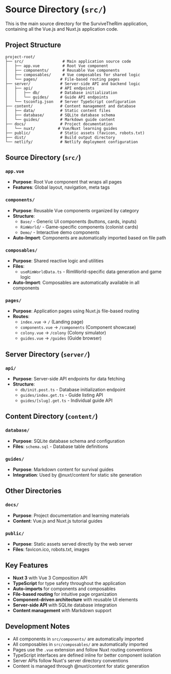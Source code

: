 # Source Directory (`src/`)

This is the main source directory for the SurviveTheRim application, containing all the Vue.js and Nuxt.js application code.

## Project Structure

```
project-root/
├── src/                 # Main application source code
│   ├── app.vue          # Root Vue component
│   ├── components/      # Reusable Vue components
│   ├── composables/     # Vue composables for shared logic
│   └── pages/          # File-based routing pages
├── server/             # Server-side API and backend logic
│   ├── api/            # API endpoints
│   │   ├── db/         # Database initialization
│   │   └── guides/     # Guide API endpoints
│   └── tsconfig.json   # Server TypeScript configuration
├── content/            # Content management and database
│   ├── data/           # Static content files
│   ├── database/       # SQLite database schema
│   └── guides/         # Markdown guide content
├── docs/               # Project documentation
│   └── nuxt/          # Vue/Nuxt learning guides
├── public/             # Static assets (favicon, robots.txt)
├── dist/               # Build output directory
└── netlify/            # Netlify deployment configuration
```

## Source Directory (`src/`)

### `app.vue`

- **Purpose**: Root Vue component that wraps all pages
- **Features**: Global layout, navigation, meta tags

### `components/`

- **Purpose**: Reusable Vue components organized by category
- **Structure**:
  - `Base/` - Generic UI components (buttons, cards, inputs)
  - `RimWorld/` - Game-specific components (colonist cards)
  - `Demo/` - Interactive demo components
- **Auto-Import**: Components are automatically imported based on file path

### `composables/`

- **Purpose**: Shared reactive logic and utilities
- **Files**:
  - `useRimWorldData.ts` - RimWorld-specific data generation and game logic
- **Auto-Import**: Composables are automatically available in all components

### `pages/`

- **Purpose**: Application pages using Nuxt.js file-based routing
- **Routes**:
  - `index.vue` → `/` (Landing page)
  - `components.vue` → `/components` (Component showcase)
  - `colony.vue` → `/colony` (Colony simulator)
  - `guides.vue` → `/guides` (Guide browser)

## Server Directory (`server/`)

### `api/`

- **Purpose**: Server-side API endpoints for data fetching
- **Structure**:
  - `db/init.post.ts` - Database initialization endpoint
  - `guides/index.get.ts` - Guide listing API
  - `guides/[slug].get.ts` - Individual guide API

## Content Directory (`content/`)

### `database/`

- **Purpose**: SQLite database schema and configuration
- **Files**: `schema.sql` - Database table definitions

### `guides/`

- **Purpose**: Markdown content for survival guides
- **Integration**: Used by @nuxt/content for static site generation

## Other Directories

### `docs/`

- **Purpose**: Project documentation and learning materials
- **Content**: Vue.js and Nuxt.js tutorial guides

### `public/`

- **Purpose**: Static assets served directly by the web server
- **Files**: favicon.ico, robots.txt, images

## Key Features

- **Nuxt 3** with Vue 3 Composition API
- **TypeScript** for type safety throughout the application
- **Auto-imports** for components and composables
- **File-based routing** for intuitive page organization
- **Component-driven architecture** with reusable UI elements
- **Server-side API** with SQLite database integration
- **Content management** with Markdown support

## Development Notes

- All components in `src/components/` are automatically imported
- All composables in `src/composables/` are automatically imported
- Pages use the `.vue` extension and follow Nuxt routing conventions
- TypeScript interfaces are defined inline for better component isolation
- Server APIs follow Nuxt's server directory conventions
- Content is managed through @nuxt/content for static generation
